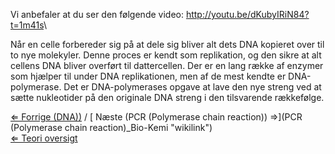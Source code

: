 Vi anbefaler at du ser den følgende video:
<http://youtu.be/dKubyIRiN84?t=1m41s>\

Når en celle forbereder sig på at dele sig bliver alt dets DNA kopieret
over til to nye molekyler. Denne proces er kendt som replikation, og den
sikre at alt cellens DNA bliver overført til dattercellen. Der er en
lang række af enzymer som hjælper til under DNA replikationen, men af de
mest kendte er DNA-polymerase. Det er DNA-polymerases opgave at lave den
nye streng ved at sætte nukleotider på den originale DNA streng i den
tilsvarende rækkefølge.

[⇐ Forrige (DNA))](DNA_Bio-Kemi "wikilink") / [ Næste (PCR (Polymerase
chain reaction))
⇒](PCR (Polymerase chain reaction)_Bio-Kemi "wikilink")\
[⇐ Teori oversigt ](Bio-Kemi "wikilink")

